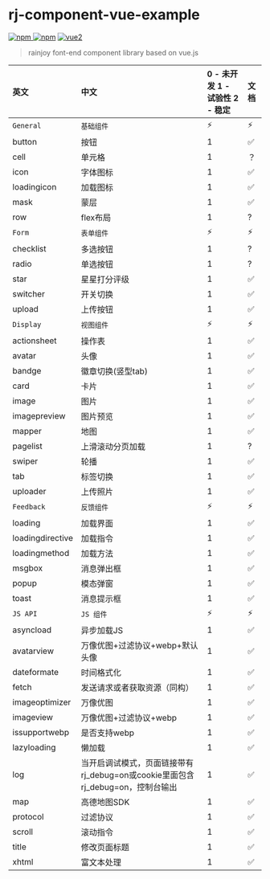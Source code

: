 # rj-component-vue-example

[![npm](https://img.shields.io/npm/v/rj-component-vue.svg) ![npm](https://img.shields.io/npm/dm/rj-component-vue.svg)](https://www.npmjs.com/package/rj-component-vue) [![vue2](https://img.shields.io/badge/vue-2.x-brightgreen.svg)](https://vuejs.org/)

> rainjoy font-end component library based on vue.js

| 英文 | 中文 | 0 - 未开发 1 - 试验性 2 - 稳定 | 文档 |
|:---|:---|:---|:---|
| `General` | `基础组件` | ⚡️ | ⚡️ |
| button | 按钮 | 1 | ✅ |
| cell | 单元格 | 1 | ？|
| icon | 字体图标 | 1 | ✅ |
| loadingicon | 加载图标 | 1 | ✅ |
| mask | 蒙层 | 1 | ✅ |
| row | flex布局 | 1 | ? |
| `Form` | `表单组件` | ⚡️ | ⚡️ |
| checklist | 多选按钮 | 1 | ? |
| radio | 单选按钮 | 1 | ? |
| star | 星星打分评级 | 1 | ✅ |
| switcher | 开关切换 | 1 | ✅ |
| upload | 上传按钮 | 1 | ✅ |
| `Display` | `视图组件` | ⚡️ | ⚡️ |
| actionsheet | 操作表 | 1 | ✅ |
| avatar | 头像 | 1 | ✅ |
| bandge | 徽章切换(竖型tab) | 1 | ✅ |
| card | 卡片 | 1 | ✅ |
| image | 图片 | 1 | ✅ |
| imagepreview | 图片预览 | 1 | ✅ |
| mapper | 地图 | 1 | ✅ |
| pagelist | 上滑滚动分页加载 | 1 | ? |
| swiper | 轮播 | 1 | ✅ |
| tab | 标签切换 | 1 | ✅ |
| uploader | 上传照片 | 1 | ✅ |
| `Feedback` | `反馈组件` | ⚡️ | ⚡️ |
| loading | 加载界面 | 1 | ✅ |
| loadingdirective | 加载指令 | 1 | ✅ |
| loadingmethod | 加载方法 | 1 | ✅ |
| msgbox | 消息弹出框 | 1 | ✅ |
| popup | 模态弹窗 | 1 | ✅ |
| toast | 消息提示框 | 1 | ✅ |
| `JS API` | `JS 组件` | ⚡️ | ⚡️ |
| asyncload | 异步加载JS | 1 | ✅ |
| avatarview | 万像优图+过滤协议+webp+默认头像 | 1 | ✅ |
| dateformate | 时间格式化 | 1 | ✅ |
| fetch | 发送请求或者获取资源（同构） | 1 | ✅ |
| imageoptimizer | 万像优图 | 1 | ✅ |
| imageview | 万像优图+过滤协议+webp | 1 | ✅ |
| issupportwebp | 是否支持webp | 1 | ✅ |
| lazyloading | 懒加载 | 1 | ✅ |
| log | 当开启调试模式，页面链接带有rj_debug=on或cookie里面包含rj_debug=on，控制台输出 | 1 | ✅ |
| map | 高德地图SDK | 1 | ✅ |
| protocol | 过滤协议 | 1 | ✅ |
| scroll | 滚动指令 | 1 | ✅ |
| title | 修改页面标题 | 1 | ✅ |
| xhtml | 富文本处理 | 1 | ✅ |
